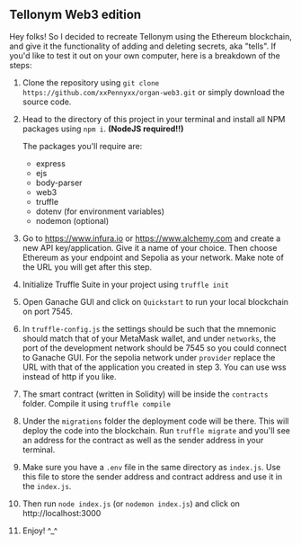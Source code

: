 ## Tellonym Web3 edition

Hey folks! So I decided to recreate Tellonym using the Ethereum blockchain, and give it the functionality of adding and deleting secrets, aka "tells". If you'd like to test it out on your own computer, here is a breakdown of the steps:

1. Clone the repository using `git clone https://github.com/xxPennyxx/organ-web3.git` or simply download the source code.
2. Head to the directory of this project in your terminal and install all NPM packages using `npm i`. **(NodeJS required!!)**
   
   The packages you'll require are:
   - express
   - ejs
   - body-parser
   - web3
   - truffle
   - dotenv (for environment variables)
   - nodemon (optional)
3. Go to https://www.infura.io or https://www.alchemy.com and create a new API key/application. Give it a name of your choice. Then choose Ethereum as your endpoint and Sepolia as your network. Make note of the URL you will get after this step.
4. Initialize Truffle Suite in your project using `truffle init`
5. Open Ganache GUI and click on `Quickstart` to run your local blockchain on port 7545.
6. In `truffle-config.js` the settings should be such that the mnemonic should match that of your MetaMask wallet, and under `networks`, the port of the development network should be 7545 so you could connect to Ganache GUI. For the sepolia network under `provider` replace the URL with that of the application you created in step 3. You can use wss instead of http if you like.
7. The smart contract (written in Solidity) will be inside the `contracts` folder. Compile it using `truffle compile`
8. Under the `migrations` folder the deployment code will be there. This will deploy the code into the blockchain. Run `truffle migrate` and you'll see an address for the contract as well as the sender address in your terminal.
9. Make sure you have a `.env` file in the same directory as `index.js`. Use this file to store the sender address and contract address and use it in the `index.js`. 
10. Then run `node index.js` (or `nodemon index.js`) and click on http://localhost:3000
11. Enjoy! ^_^
